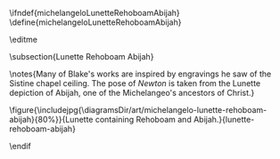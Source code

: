 \ifndef{michelangeloLunetteRehoboamAbijah}
\define{michelangeloLunetteRehoboamAbijah}

\editme

\subsection{Lunette Rehoboam Abijah}

\notes{Many of Blake's works are inspired by engravings he saw of the Sistine chapel ceiling. The pose of *Newton* is taken from the Lunette depiction of Abijah, one of the Michelangeo's ancestors of Christ.} 

\figure{\includejpg{\diagramsDir/art/michelangelo-lunette-rehoboam-abijah}{80%}}{Lunette containing Rehoboam and Abijah.}{lunette-rehoboam-abijah}


\endif
